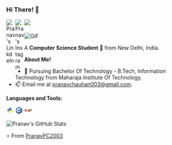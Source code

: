 
<h3 title="hehehe"> Hi There! 👋</h3>

<a href="www.linkedin.com/in/pranavchauhan03">
  <img align="left" alt="Pranav's LinkdeIn" width="24px" src="https://cdn.jsdelivr.net/npm/simple-icons@6.3.0/icons/linkedin.svg" />
</a>
<a href="https://www.instagram.com/pc.0_0.bc/">
  <img align="left" alt="Pranav's Instagram" width="24px" src="https://cdn.jsdelivr.net/npm/simple-icons@v3/icons/instagram.svg" />
</a>
<img src="https://komarev.com/ghpvc/?username=PranavPC2003&color=blueviolet" align="left">

<br />
<br />

<img align="center" alt="GIF" src="http://img2.joyreactor.com/pics/post/programmer-IRL-movie-tv-976741.gif" />

A **Computer Science Student** 🚀 from New Delhi, India.

**About Me!**

- 💼 Pursuing Bachelor Of Technology - B.Tech, Information Technology from Maharaja Institute Of Technology.
- 📫 Email me at [pranavchauhan003@gmail.com](mailto:pranavchauhan003@gmail.com).



**Languages and Tools:**  


<code><img height="20" src="https://raw.githubusercontent.com/github/explore/80688e429a7d4ef2fca1e82350fe8e3517d3494d/topics/python/python.png"></code>
<code><img height="20" src="https://raw.githubusercontent.com/github/explore/80688e429a7d4ef2fca1e82350fe8e3517d3494d/topics/cpp/cpp.png"></code>
<code><img height="20" src="https://raw.githubusercontent.com/github/explore/80688e429a7d4ef2fca1e82350fe8e3517d3494d/topics/git/git.png"></code>

<img src="https://github-readme-stats.vercel.app/api?username=PranavPC2003&show_icons=true&hide_border=true&count_private=true&theme=dark&icon_color=fad000" alt="Pranav's GitHub Stats">

⭐️ From [PranavPC2003](https://github.com/PranavPC2003)

